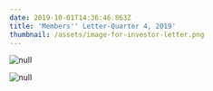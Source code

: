 ```yaml
---
date: 2019-10-01T14:36:46.863Z
title: 'Members'' Letter-Quarter 4, 2019'
thumbnail: /assets/image-for-investor-letter.png
---
```

![null](/assets/q3-investor-letter.png)

![null](/assets/q3-investor-letter-2-.png)
